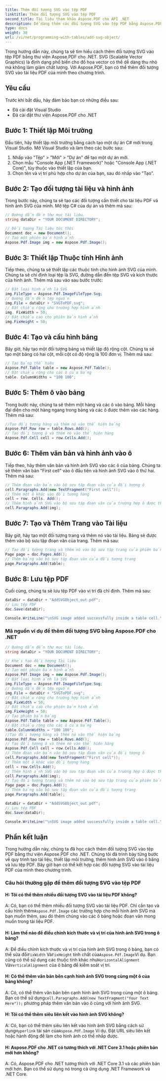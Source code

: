 ```yaml
---
title: Thêm đối tượng SVG vào tệp PDF
linktitle: Thêm đối tượng SVG vào tệp PDF
second_title: Tài liệu tham khảo Aspose.PDF cho API .NET
description: Dễ dàng thêm các đối tượng SVG vào tệp PDF bằng Aspose.PDF cho .NET.
type: docs
weight: 30
url: /vi/net/programming-with-tables/add-svg-object/
---
```

Trong hướng dẫn này, chúng ta sẽ tìm hiểu cách thêm đối tượng SVG vào tệp PDF bằng thư viện Aspose.PDF cho .NET. SVG (Scalable Vector Graphics) là định dạng phổ biến cho đồ họa vector có thể dễ dàng thu nhỏ mà không làm giảm chất lượng. Với Aspose.PDF, bạn có thể thêm đối tượng SVG vào tài liệu PDF của mình theo chương trình.

## Yêu cầu

Trước khi bắt đầu, hãy đảm bảo bạn có những điều sau:

- Đã cài đặt Visual Studio
- Đã cài đặt thư viện Aspose.PDF cho .NET

## Bước 1: Thiết lập Môi trường

Đầu tiên, hãy thiết lập môi trường bằng cách tạo một dự án C# mới trong Visual Studio. Mở Visual Studio và làm theo các bước sau:

1. Nhấp vào "Tệp" > "Mới" > "Dự án" để tạo một dự án mới.
2. Chọn mẫu "Console App (.NET Framework)" hoặc "Console App (.NET Core)", tùy thuộc vào thiết lập của bạn.
3. Chọn tên và vị trí phù hợp cho dự án của bạn, sau đó nhấp vào "Tạo".

## Bước 2: Tạo đối tượng tài liệu và hình ảnh

Trong bước này, chúng ta sẽ tạo các đối tượng cần thiết cho tài liệu PDF và hình ảnh SVG của mình. Mở tệp C# của dự án và thêm mã sau:

```csharp
// Đường dẫn đến thư mục tài liệu.
string dataDir = "YOUR DOCUMENT DIRECTORY";

// Đối tượng Tài liệu tức thời
Document doc = new Document();
// Tạo một phiên bản hình ảnh
Aspose.Pdf.Image img = new Aspose.Pdf.Image();
```

## Bước 3: Thiết lập Thuộc tính Hình ảnh

Tiếp theo, chúng ta sẽ thiết lập các thuộc tính cho hình ảnh SVG của mình. Chúng ta sẽ chỉ định loại tệp là SVG, đường dẫn đến tệp SVG và kích thước của hình ảnh. Thêm mã sau vào sau bước trước:

```csharp
// Đặt loại hình ảnh là SVG
img.FileType = Aspose.Pdf.ImageFileType.Svg;
// Đường dẫn đến tệp nguồn
img.File = dataDir + "SVGToPDF.svg";
// Đặt chiều rộng cho trường hợp hình ảnh
img. FixWidth = 50;
// Đặt chiều cao cho phiên bản hình ảnh
img.FixHeight = 50;
```

## Bước 4: Tạo và cấu hình bảng

Bây giờ, hãy tạo một đối tượng bảng và thiết lập độ rộng cột. Chúng ta sẽ tạo một bảng có hai cột, mỗi cột có độ rộng là 100 đơn vị. Thêm mã sau:

```csharp
// Tạo bảng thể hiện
Aspose.Pdf.Table table = new Aspose.Pdf.Table();
// Đặt chiều rộng cho các ô của bảng
table. ColumnWidths = "100 100";
```

## Bước 5: Thêm ô vào bảng

Trong bước này, chúng ta sẽ thêm một hàng và các ô vào bảng. Mỗi hàng đại diện cho một hàng ngang trong bảng và các ô được thêm vào các hàng. Thêm mã sau:

```csharp
//Tạo đối tượng hàng và thêm nó vào thể hiện bảng
Aspose.Pdf.Row row = table.Rows.Add();
// Tạo đối tượng ô và thêm nó vào thể hiện hàng
Aspose.Pdf.Cell cell = row.Cells.Add();
```

## Bước 6: Thêm văn bản và hình ảnh vào ô

Tiếp theo, hãy thêm văn bản và hình ảnh SVG vào các ô của bảng. Chúng ta sẽ thêm văn bản "First cell" vào ô đầu tiên và hình ảnh SVG vào ô thứ hai. Thêm mã sau:

```csharp
// Thêm đoạn văn bản vào bộ sưu tập đoạn văn của đối tượng ô
cell.Paragraphs.Add(new TextFragment("First cell"));
// Thêm một ô khác vào đối tượng hàng
cell = row. Cells. Add();
// Thêm hình ảnh SVG vào bộ sưu tập đoạn văn của trường hợp ô được thêm gần đây
cell.Paragraphs.Add(img);
```

## Bước 7: Tạo và Thêm Trang vào Tài liệu

Bây giờ, hãy tạo một đối tượng trang và thêm nó vào tài liệu. Bảng sẽ được thêm vào bộ sưu tập đoạn văn của trang. Thêm mã sau:

```csharp
// Tạo đối tượng trang và thêm nó vào bộ sưu tập trang của phiên bản tài liệu
Page page = doc.Pages.Add();
// Thêm bảng vào bộ sưu tập đoạn văn của đối tượng trang
page.Paragraphs.Add(table);
```

## Bước 8: Lưu tệp PDF

Cuối cùng, chúng ta sẽ lưu tệp PDF vào vị trí đã chỉ định. Thêm mã sau:

```csharp
dataDir = dataDir + "AddSVGObject_out.pdf";
// Lưu tệp PDF
doc.Save(dataDir);

Console.WriteLine("\nSVG image added successfully inside a table cell.\nFile saved at " + dataDir);
```

### Mã nguồn ví dụ để thêm đối tượng SVG bằng Aspose.PDF cho .NET

```csharp
// Đường dẫn đến thư mục tài liệu.
string dataDir = "YOUR DOCUMENT DIRECTORY";

// Khởi tạo đối tượng Tài liệu
Document doc = new Document();
// Tạo một phiên bản hình ảnh
Aspose.Pdf.Image img = new Aspose.Pdf.Image();
// Đặt loại hình ảnh là SVG
img.FileType = Aspose.Pdf.ImageFileType.Svg;
// Đường dẫn đến tệp nguồn
img.File = dataDir + "SVGToPDF.svg";
// Đặt chiều rộng cho trường hợp hình ảnh
img.FixWidth = 50;
// Đặt chiều cao cho phiên bản hình ảnh
img.FixHeight = 50;
// Tạo phiên bản bảng
Aspose.Pdf.Table table = new Aspose.Pdf.Table();
// Đặt chiều rộng cho các ô của bảng
table.ColumnWidths = "100 100";
//Tạo đối tượng hàng và thêm nó vào thể hiện bảng
Aspose.Pdf.Row row = table.Rows.Add();
// Tạo đối tượng ô và thêm nó vào thể hiện hàng
Aspose.Pdf.Cell cell = row.Cells.Add();
// Thêm đoạn văn bản vào bộ sưu tập đoạn văn của đối tượng ô
cell.Paragraphs.Add(new TextFragment("First cell"));
// Thêm một ô khác vào đối tượng hàng
cell = row.Cells.Add();
// Thêm hình ảnh SVG vào bộ sưu tập đoạn văn của trường hợp ô được thêm gần đây
cell.Paragraphs.Add(img);
// Tạo đối tượng trang và thêm nó vào bộ sưu tập trang của phiên bản tài liệu
Page page = doc.Pages.Add();
// Thêm bảng vào bộ sưu tập đoạn văn của đối tượng trang
page.Paragraphs.Add(table);

dataDir = dataDir + "AddSVGObject_out.pdf";
// Lưu tệp PDF
doc.Save(dataDir);

Console.WriteLine("\nSVG image added successfully inside a table cell.\nFile saved at " + dataDir);            
```

## Phần kết luận

Trong hướng dẫn này, chúng ta đã học cách thêm đối tượng SVG vào tệp PDF bằng thư viện Aspose.PDF cho .NET. Chúng tôi đã trình bày từng bước về quy trình tạo tài liệu, thiết lập môi trường, thêm hình ảnh SVG vào ô bảng và lưu tệp PDF. Bây giờ bạn có thể kết hợp các đối tượng SVG vào tài liệu PDF của mình theo chương trình.

### Câu hỏi thường gặp để thêm đối tượng SVG vào tệp PDF

#### H: Tôi có thể thêm nhiều đối tượng SVG vào tài liệu PDF không?

 A: Có, bạn có thể thêm nhiều đối tượng SVG vào tài liệu PDF. Chỉ cần tạo và cấu hình thêm`Aspose.Pdf.Image` các trường hợp cho mỗi hình ảnh SVG mà bạn muốn thêm, sau đó thêm chúng vào các ô bảng hoặc đoạn văn mong muốn trong tài liệu PDF.

#### H: Làm thế nào để điều chỉnh kích thước và vị trí của hình ảnh SVG trong ô bảng?

 A: Để điều chỉnh kích thước và vị trí của hình ảnh SVG trong ô bảng, bạn có thể sửa đổi`FixWidth` Và`FixHeight` tính chất của`Aspose.Pdf.Image`Ví dụ. Bạn cũng có thể sử dụng các thuộc tính khác như`HorizontalAlignment` Và`VerticalAlignment` của ô bảng để kiểm soát vị trí.

#### H: Có thể thêm văn bản bên cạnh hình ảnh SVG trong cùng một ô của bảng không?

 A: Có, có thể thêm văn bản bên cạnh hình ảnh SVG trong cùng một ô bảng. Bạn có thể sử dụng`cell.Paragraphs.Add(new TextFragment("Your Text Here"));` phương pháp thêm văn bản vào ô cùng với hình ảnh SVG.

#### H: Tôi có thể thêm siêu liên kết vào hình ảnh SVG không?

 A: Có, bạn có thể thêm siêu liên kết vào hình ảnh SVG bằng cách sử dụng`Hyperlink` tài sản của`Aspose.Pdf.Image` Ví dụ. Đặt URL siêu liên kết hoặc hành động để làm cho hình ảnh có thể nhấp được.

#### H: Aspose.PDF cho .NET có tương thích với .NET Core 3.1 hoặc phiên bản mới hơn không?

A: Có, Aspose.PDF cho .NET tương thích với .NET Core 3.1 và các phiên bản mới hơn. Bạn có thể sử dụng nó trong cả ứng dụng .NET Framework và .NET Core.